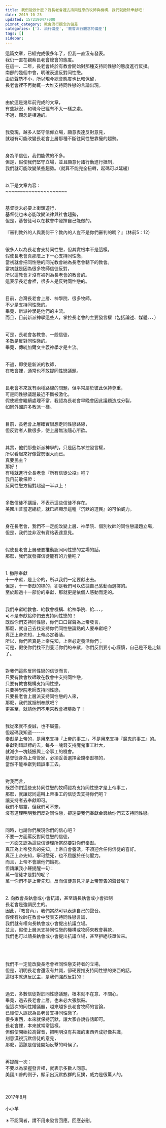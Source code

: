 ```yaml
---
title: 我們能做什麼？對長老會裡支持同性戀的牧師與機構，我們就撤除奉獻吧！
date: 2019-10-25
updated: 1572190477000
pixnet_category: 教會流行觀念的偏差
categories: ['3. 流行偏差', '教會流行觀念的偏差']
tags: []
sidebar: 
---
```


<div>這篇文章，已經完成很多年了，但我一直沒有發表。</div>
<div>我仍一直在觀察長老會總會的態度。</div>
<div>在這一、二年，長老會終於有教會開始對那種支持同性戀的態度進行反撲。</div>
<div>南部的幾個中會，明確表達反對同性戀。</div>
<div>由於聲勢不小，所以現今總會態度也比較保留，</div>
<div>長老會裡不再動輒一大堆支持同性戀的言論出現。</div>
<div> </div>
<div> </div>
<div>由於這是幾年前完成的文章，</div>
<div>有些狀況，和現今已經有不太一樣之處。</div>
<div>不過，觀念是相通的。</div>
<div> </div>
<div> </div>
<div>我發現，越多人堅守信仰立場，願意表達反對意見，</div>
<div>就越有可能改變長老會上層那種不斷往同性戀靠攏的趨勢。</div>
<div> </div>
<div> </div>
<div>身為平信徒，我們能做的不多。</div>
<div>但是，假使我們堅守立場，並且願意付諸行動進行抵制，</div>
<div>我們就可能改變某些趨勢。（就算不能完全扭轉，起碼可以延緩）</div>
<div> </div>
<div> </div>
<div>以下是文章內容：</div>
<div>~~~~~~~~~~~~~~~~~~~~~</div>
<div> </div>
<div> </div>
<div>基督徒未必要上街頭遊行，</div>
<div>基督徒也未必能改變法律與社會趨勢，</div>
<div>但是，基督徒可以在教會中發揮自己能做的。</div>
<div> </div>
<div>『審判教外的人與我何干？教內的人豈不是你們審判的嗎？』（林前5：12）</div>
<div> </div>
<div> </div>
<div>很多人以為長老會支持同性戀，但其實根本不是這樣。</div>
<div>假使長老會真那麼上下一心支持同性戀，</div>
<div>當初就會把同性戀的同光教會納為長老會轄下的教會。</div>
<div>當初就是因為很多牧師信徒反對，</div>
<div>所以這教會才沒有被列為長老會的教會的。</div>
<div>這表示長老會裡，很多人是反對同性戀的。</div>
<div> </div>
<div> </div>
<div>目前，台灣長老會上層、神學院、很多牧師，</div>
<div>不少是支持同性戀的。</div>
<div>畢竟，新派神學是他們的主流。</div>
<div>而且，目前新派神學這些人，掌控長老會的主要發言權（包括論述、媒體、、、）</div>
<div> </div>
<div> </div>
<div>可是，長老會各教會、一般信徒，</div>
<div>多數是反對同性戀的。</div>
<div>畢竟，傳統加爾文主義神學才是主流。</div>
<div> </div>
<div> </div>
<div>不過，即使是新派的牧師，</div>
<div>在教會裡，通常也不敢提同性戀議題。</div>
<div> </div>
<div> </div>
<div>長老會本來就有兩種路線的問題，但平常屬於彼此保持尊重，</div>
<div>可是同性戀議題最近不斷被激化。</div>
<div>假使總會繼續處理不當，我認為長老會早晚會因此議題造成分裂，</div>
<div>如同外國許多教派一樣。</div>
<div> </div>
<div> </div>
<div>目前，長老會上層確實很想走同性戀路線，</div>
<div>但反對者人數很多，使上層無法隨心所欲。</div>
<div> </div>
<div> </div>
<div>其實，他們那些新派神學的，只是因為掌控發言權，</div>
<div>所以看起來好像聲勢很大而已。</div>
<div>真要民主？</div>
<div>那好！</div>
<div>有種就進行全長老會『所有信徒公投』吧？</div>
<div>我目前敢保證：</div>
<div>反同性戀方絕對超過一半以上！</div>
<div> </div>
<div> </div>
<div>多數信徒不講話，不表示這些信徒不存在。</div>
<div>美國川普當選總統，就已經顯示這種『沉默的選民』的可怕威力。</div>
<div> </div>
<div> </div>
<div>身在長老會，我們不一定能改變上層、神學院、個別牧師的同性戀議題立場，</div>
<div>但是，我們並非沒有資格表達意見。</div>
<div> </div>
<div> </div>
<div>假使長老會上層硬要推動認同同性戀的立場的話，</div>
<div>那麼，我們就發揮信徒能有的力量吧？</div>
<div> </div>
<div> </div>
<div>1.<span style="white-space:pre"> </span>撤除奉獻</div>
<div>十一奉獻，是上帝的，所以我們一定要獻出去。</div>
<div>但是，十一奉獻的標的，卻是我們可以依據自己感動而選擇的。</div>
<div>至於超過十一部份的奉獻，那就更是依個人感動而定的。</div>
<div> </div>
<div> </div>
<div>我們奉獻給教會、給教會機構、給神學院、給、、、，</div>
<div>可不是奉獻給你們去支持同性戀的！</div>
<div>既然你們支持同性戀，你們口口聲聲為上帝發言，</div>
<div>那麼，就自己去找支持你們同性戀論點的人要奉獻吧？</div>
<div>真正上帝先知，上帝必定養活。</div>
<div>所以，你們若真是上帝先知，上帝必定養活你們；</div>
<div>可是，假使你們找不到養活你們的奉獻，你們反倒要小心謹慎，自己是不是走錯了。</div>
<div> </div>
<div> </div>
<div>對我們這些反同性戀的信徒而言，</div>
<div>只要有教會牧師敢在教會中支持同性戀，</div>
<div>只要有教會機構支持同性戀，</div>
<div>只要神學院老師支持同性戀，</div>
<div>只要長老會上層派支持同性戀的人來，</div>
<div>那麼，我們就抵制奉獻吧？</div>
<div>更甚至，就請他們不用來教會裡募款了！</div>
<div> </div>
<div> </div>
<div>我從來就不虔誠，也不屬靈。</div>
<div>但起碼我知道------</div>
<div>奉獻是上帝的，是用來支持『上帝的事工』，不是用來支持『魔鬼的事工』的。</div>
<div>奉獻到錯誤標的去，每多一塊錢支持魔鬼事工壯大，</div>
<div>就減少一塊錢振興上帝事工的機會。</div>
<div>基督徒身為上帝管家，必須妥善選擇金錢奉獻標的，</div>
<div>當然不能奉獻到錯誤事工去。</div>
<div> </div>
<div> </div>
<div>對我而言，</div>
<div>既然你們這些支持同性戀的牧師認為支持同性戀才是上帝事工，</div>
<div>那麼，就讓認同這叫上帝事工的信徒去支持你們吧？</div>
<div>讓支持者去奉獻即可。</div>
<div>我們不屬靈，但我們可不笨，</div>
<div>沒有道理明明我們反對同性戀，卻還要我們奉獻金錢給你們去支持同性戀。</div>
<div> </div>
<div> </div>
<div>同時，也請你們展現你們的信心吧？</div>
<div>不要一方面罵反對同性戀的信徒，</div>
<div>一方面又認為這些信徒理所當然要對你們奉獻。</div>
<div>真正為上帝發言的先知，上帝自會養活，不須迎合任何信徒的喜好。</div>
<div>真正上帝先知，寧可餓死，也不屈服於任何壓力。</div>
<div>而且，上帝不會讓他們餓死。</div>
<div>但請讓我小聲提醒一句：</div>
<div>萬一信徒才是對的呢？</div>
<div>萬一你們不是上帝先知，反而信徒意見才是上帝警告的聲音呢？</div>
<div> </div>
<div> </div>
<div>2.<span style="white-space:pre"> </span>向教會長執會或小會抗議，甚至請長執會或小會抵制</div>
<div>長老會是強調民主的。</div>
<div>因此，『教會內』，我們當然可以表達自己的聲音。</div>
<div>假使有牧師在教會中發表支持同性戀言論，</div>
<div>我們就有權向長執會或小會提出抗議立場。</div>
<div>並且，假使上層派支持同性戀的機構或牧師來教會募款，</div>
<div>我們也可以請長執會或小會提出抗議立場，甚至拒絕該單位來。</div>
<div> </div>
<div> </div>
<div> </div>
<div> </div>
<div>我們不一定能改變長老會裡同性戀支持者的立場，</div>
<div>但是，明明長老會還沒有共識，卻硬要推支持同性戀的東西的話，</div>
<div>這根本就違反民主，是我們強烈反對的！</div>
<div> </div>
<div> </div>
<div>過去，多數信徒對於同性戀議題，根本就不在意、不關心。</div>
<div>畢竟，過去長老會上層，也未必大張旗鼓。</div>
<div>但這次的同性婚議題，越來越多長老會牧師的言論，</div>
<div>已經使人誤認為長老會支持同性戀了。</div>
<div>很多東西，本來就保持沉默，讓大家各說各話即可。</div>
<div>長老會裡，本來就常常這樣。</div>
<div>但假使開始拉高聲音，把明明沒有共識的東西弄成好像共識，</div>
<div>刻意漠視沉默信徒的意見，</div>
<div>那麼，這該是信徒開始反擊的時候了。</div>
<div> </div>
<div> </div>
<div>再提醒一次：</div>
<div>不要以為掌握發言權，就表示多數人同意。</div>
<div>美國川普的例子，顯示出沉默族群的反撲，威力是很驚人的。</div>
<div> </div>
<div> </div>
<div> </div>
<div>2017年8月</div>
<div> </div>
<div>小小羊</div>
<div> </div>
<div>＊不認同者，請不用來發言回應。回應必刪。</div>
<p> </p>
<p> </p>
